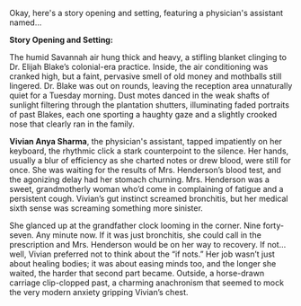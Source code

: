 Okay, here's a story opening and setting, featuring a physician's assistant named…

**Story Opening and Setting:**

The humid Savannah air hung thick and heavy, a stifling blanket clinging to Dr. Elijah Blake’s colonial-era practice. Inside, the air conditioning was cranked high, but a faint, pervasive smell of old money and mothballs still lingered.  Dr. Blake was out on rounds, leaving the reception area unnaturally quiet for a Tuesday morning.  Dust motes danced in the weak shafts of sunlight filtering through the plantation shutters, illuminating faded portraits of past Blakes, each one sporting a haughty gaze and a slightly crooked nose that clearly ran in the family.

**Vivian Anya Sharma**, the physician's assistant, tapped impatiently on her keyboard, the rhythmic click a stark counterpoint to the silence. Her hands, usually a blur of efficiency as she charted notes or drew blood, were still for once. She was waiting for the results of Mrs. Henderson’s blood test, and the agonizing delay had her stomach churning. Mrs. Henderson was a sweet, grandmotherly woman who’d come in complaining of fatigue and a persistent cough. Vivian’s gut instinct screamed bronchitis, but her medical sixth sense was screaming something more sinister.  

She glanced up at the grandfather clock looming in the corner. Nine forty-seven. Any minute now. If it was just bronchitis, she could call in the prescription and Mrs. Henderson would be on her way to recovery.  If not... well, Vivian preferred not to think about the “if nots.”  Her job wasn’t just about healing bodies; it was about easing minds too, and the longer she waited, the harder that second part became. Outside, a horse-drawn carriage clip-clopped past, a charming anachronism that seemed to mock the very modern anxiety gripping Vivian’s chest.
